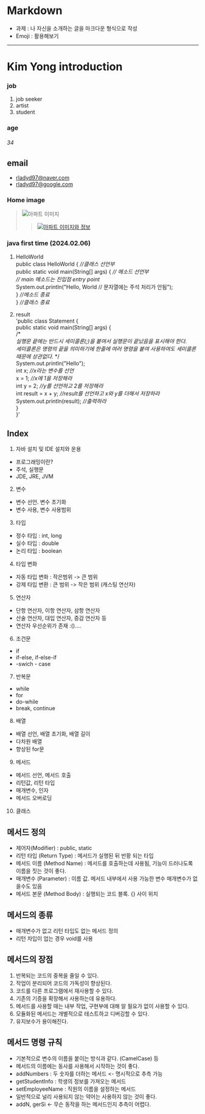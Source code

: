 # Markdown
- 과제 : 나 자신을 소개하는 글을 마크다운 형식으로 작성
- Emoji : 활용해보기
*****************
  Kim Yong introduction
  =

### job
1. job seeker
3. artist
2. student
### age
###### 34

## email
* rladyd97@naver.com
* rladyd97@google.com

### Home image
>![아파트 이미지](https://ic.zigbang.com/vp/BigData/4928/93548e07beb069e06b23137ce853e5567d71d108.jpg?w=500&h=375&q=60&a=1)
>>[![아파트 이미지와 정보](https://ic.zigbang.com/vp/BigData/4928/93548e07beb069e06b23137ce853e5567d71d108.jpg?w=500&h=375&q=60&a=1)](https://dorojuso.kr/2650010400110460007008928/%EB%B6%80%EC%82%B0%EA%B4%91%EC%97%AD%EC%8B%9C-%EC%88%98%EC%98%81%EA%B5%AC-%EA%B4%91%EC%84%9C%EB%A1%9C-54-%EA%B4%91%EC%95%88%EB%8F%99-%EC%83%81%EC%95%84%EC%95%84%ED%8C%8C%ED%8A%B8)

### java first time (2024.02.06)
1. HelloWorld<br>
public class HelloWorld { *//클래스 선언부* <br>
    public static void main(String[] args) { *// 메소드 선언부*<br>
*// main 메소드는 진입점 entry point*<br>
        System.out.println("Hello, World // 문자열에는 주석 처리가 안됨");<br>
} *//메소드 종료*<br>
} *//클래스 종료*<br>

   
2. result<br>
'public class Statement {<br>
   public static void main(String[] args) {<br>
   /*<br>
   *실행문 끝에는 반드시 세미콜론(;)을 붙여서 실행문이 끝났음을 표시해야 한다.<br>*
   *세미콜론은 명령의 끝을 의미하기에 한줄에 여러 명령을 붙여 사용하여도 세미콜론 때문에 상관없다.*
   */ <br>
   System.out.println("Hello");<br>
        int x; *//x라는 변수를 선언*<br>
        x = 1; *//x에 1을 저장해라*<br>
        int y = 2; *//y를 선언하고 2를 저장해라*<br>
        int result = x + y; *//result를 선언하고 x와 y를 더해서 저장하라*<br>
        System.out.println(result); *//출력하라*<br>
   }<br>
}'
## Index
1. 자바 설치 및 IDE 설치와 운용
 - 프로그래밍이란?
 - 주석, 실행문
 - JDE, JRE, JVM
2. 변수
 - 변수 선언. 변수 초기화 
 - 변수 사용, 변수 사용범위
3. 타입
 - 정수 타입 : int, long
 - 실수 타입 : double
 - 논리 타입 : boolean
4. 타입 변화
 - 자동 타입 변화 : 작은범위 -> 큰 범위
 - 강제 타입 변환 : 큰 범위 -> 작은 범위 (캐스팅 연산자)
5. 연산자
 - 단항 연산자, 이항 연산자, 삼항 연산자
 - 산술 연산자, 대입 연산자, 증감 연산자 등
 - 연산자 우선순위가 존재 :()....
6. 조건문
 - if
 - if-else, if-else-if
 - -swich - case
7. 반복문
 - while
 - for
 - do-while
 - break, continue
8. 배열
 - 배열 선언, 배열 초기화, 배열 길이
 - 다차원 배열
 - 향상된 for문
9. 메서드
 - 메서드 선언, 메서드 호출
 - 리턴값, 리턴 타입
 - 매개변수, 인자
 - 메서드 오버로딩
10. 클래스
## 메서드 정의
  - 제어자(Modifier) : public, static
  - 리턴 타입 (Return Type) : 메서드가 실행된 뒤 반황 되는 타입
  - 메서드 이름 (Method Name) : 메서드를 호출하는데 사용됨, 기능이 드러나도록 이름을 짓는 것이 좋다.
  - 매개변수 (Parameter) : 이름 값. 메서드 내부에서 사용 가능한 변수 매개변수가 없을수도 있음
  - 메서드 본문 (Method Body) : 실행되는 코드 블록. {} 사이 위치

## 메서드의 종류
 - 매개변수가 없고 리턴 타입도 없는 메서드 정의
 - 리턴 차입이 업는 경우 void를 사용

## 메서드의 장점
1. 반복되는 코드의 중복을 줄일 수 있다.
2. 작업이 분리되어 코드의 가독성이 향상된다.
3. 코드를 다른 프로그램에서 재사용할 수 있다.
4. 기존의 기증을 확장해서 사용하는데 유용하다.
5. 메서드를 사용할 때는 내부 작업, 구현부에 대해 알 필요가 없이 사용할 수 있다.
6. 모듈화된 메서드는 개별적으로 테스트하고 디버깅할 수 있다.
7. 유지보수가 용이해진다.

## 메서드 명령 규칙
- 기본적으로 변수의 이름을 붙이는 방식과 같다. (CamelCase) 등
- 메서드의 이름에는 동사를 사용해서 시작하는 것이 좋다. 
- addNumbers : 두 숫자를 더하는 메서드 <- 명시적으로 추측 가능
- getStudentInfo : 학생의 정보를 가져오는 메서드
- setEmployeeName : 직원의 이름을 설정하는 메서드
- 일반적으로 널리 사용되지 않는 약어는 사용하지 않는 것이 좋다.
- addN, gerSi <- 무슨 동작을 하는 메서드인지 추측이 어렵다.   